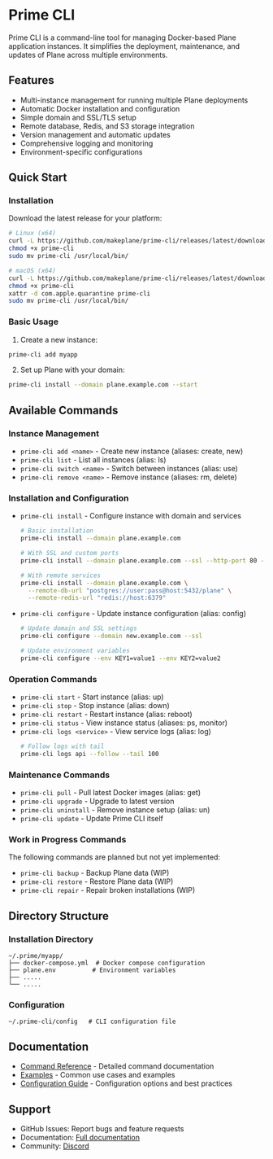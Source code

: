 # Prime CLI

Prime CLI is a command-line tool for managing Docker-based Plane application instances. It simplifies the deployment, maintenance, and updates of Plane across multiple environments.

## Features

- Multi-instance management for running multiple Plane deployments
- Automatic Docker installation and configuration
- Simple domain and SSL/TLS setup
- Remote database, Redis, and S3 storage integration
- Version management and automatic updates
- Comprehensive logging and monitoring
- Environment-specific configurations

## Quick Start

### Installation

Download the latest release for your platform:

```bash
# Linux (x64)
curl -L https://github.com/makeplane/prime-cli/releases/latest/download/prime-cli-linux-amd64 -o prime-cli
chmod +x prime-cli
sudo mv prime-cli /usr/local/bin/

# macOS (x64)
curl -L https://github.com/makeplane/prime-cli/releases/latest/download/prime-cli-darwin-amd64 -o prime-cli
chmod +x prime-cli
xattr -d com.apple.quarantine prime-cli
sudo mv prime-cli /usr/local/bin/
```

### Basic Usage

1. Create a new instance:
```bash
prime-cli add myapp
```

2. Set up Plane with your domain:
```bash
prime-cli install --domain plane.example.com --start
```

## Available Commands

### Instance Management
- `prime-cli add <name>` - Create new instance (aliases: create, new)
- `prime-cli list` - List all instances (alias: ls)
- `prime-cli switch <name>` - Switch between instances (alias: use)
- `prime-cli remove <name>` - Remove instance (aliases: rm, delete)

### Installation and Configuration
- `prime-cli install` - Configure instance with domain and services
  ```bash
  # Basic installation
  prime-cli install --domain plane.example.com
  
  # With SSL and custom ports
  prime-cli install --domain plane.example.com --ssl --http-port 80 --https-port 443
  
  # With remote services
  prime-cli install --domain plane.example.com \
    --remote-db-url "postgres://user:pass@host:5432/plane" \
    --remote-redis-url "redis://host:6379"
  ```

- `prime-cli configure` - Update instance configuration (alias: config)
  ```bash
  # Update domain and SSL settings
  prime-cli configure --domain new.example.com --ssl
  
  # Update environment variables
  prime-cli configure --env KEY1=value1 --env KEY2=value2
  ```

### Operation Commands
- `prime-cli start` - Start instance (alias: up)
- `prime-cli stop` - Stop instance (alias: down)
- `prime-cli restart` - Restart instance (alias: reboot)
- `prime-cli status` - View instance status (aliases: ps, monitor)
- `prime-cli logs <service>` - View service logs (alias: log)
  ```bash
  # Follow logs with tail
  prime-cli logs api --follow --tail 100
  ```

### Maintenance Commands
- `prime-cli pull` - Pull latest Docker images (alias: get)
- `prime-cli upgrade` - Upgrade to latest version
- `prime-cli uninstall` - Remove instance setup (alias: un)
- `prime-cli update` - Update Prime CLI itself

### Work in Progress Commands
The following commands are planned but not yet implemented:
- `prime-cli backup` - Backup Plane data (WIP)
- `prime-cli restore` - Restore Plane data (WIP)
- `prime-cli repair` - Repair broken installations (WIP)

## Directory Structure

### Installation Directory
```
~/.prime/myapp/
├── docker-compose.yml  # Docker compose configuration
├── plane.env          # Environment variables
├── .....
└── .....
```

### Configuration
```
~/.prime-cli/config   # CLI configuration file
```

## Documentation

- [Command Reference](docs/COMMANDS.md) - Detailed command documentation
- [Examples](docs/EXAMPLES.md) - Common use cases and examples
- [Configuration Guide](docs/CONFIG.md) - Configuration options and best practices

## Support

- GitHub Issues: Report bugs and feature requests
- Documentation: [Full documentation](https://docs.plane.so)
- Community: [Discord](https://discord.gg/A92xrEGCge)
